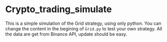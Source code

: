 # Crypto_trading_simulate
This is a simple simulation of the Grid strategy, using only python. You can change the content in the begining of `Grid.py` to test your own strategy.
All the data are get from Binance API, update should be easy.
